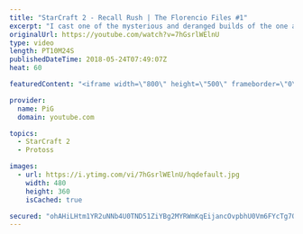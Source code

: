 ```yaml
---
title: "StarCraft 2 - Recall Rush | The Florencio Files #1"
excerpt: "I cast one of the mysterious and deranged builds of the one and only Florencio, the dude that invented the proxy nexus recall rush -- Watch live at https://www.twitch.tv/x5_pig"
originalUrl: https://youtube.com/watch?v=7hGsrlWElnU
type: video
length: PT10M24S
publishedDateTime: 2018-05-24T07:49:07Z
heat: 60

featuredContent: "<iframe width=\"800\" height=\"500\" frameborder=\"0\" src=\"https://www.youtube.com/embed/7hGsrlWElnU\" allow=\"accelerometer; autoplay; encrypted-media; gyroscope; picture-in-picture\" allowfullscreen></iframe>"

provider:
  name: PiG
  domain: youtube.com

topics:
  - StarCraft 2
  - Protoss

images:
  - url: https://i.ytimg.com/vi/7hGsrlWElnU/hqdefault.jpg
    width: 480
    height: 360
    isCached: true

secured: "ohAHiLHtm1YR2uNNb4U0TND51ZiYBg2MYRWmKqEijancOvpbhU0Vm6FYcTg7Qt6RzAGwaFJtkz+zdi39MCJxAJkPLehk88XIIvtebUtqyYe8UfyI+LhfWCDXlqhwKLbIF58aoXKqarQ8EaBQsPf5yhTf6JaN5nuRETaw6vpKkyEZY5vA+7xI0E/c0fZig65IaYwAeEdlk4Z8b6HgPbyV7Hmv5IerxSPFDzPx2+zdI3X4Ag/Qbs/72MYikFFNA4pA2tqNmXVU4duNEUuwNOHAVpz5tpJZUORKm51BP9uBcwRWY4PhyuDS9IR0Vj0uaVJIgQNJ8qQ/ox2Kz1mHR4zhdjVUBnZECk7GSL2+CdfShgrvdeV5bTxbPqxwpA9GCoto+YN75uNkabPHTVI6u0Y96JpXfSaHak/Oas+t/D3G0snDtG/8NKBiACySsnq4IEby;ydJzgl0qXXFKu3JyfuEovA=="
---
```


